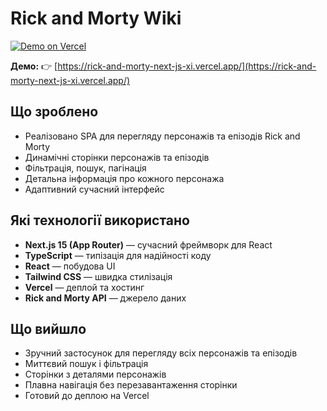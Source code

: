 # Rick and Morty Wiki

[![Demo on Vercel](https://img.shields.io/badge/Demo-online-brightgreen)](https://rick-and-morty-next-js-xi.vercel.app/)

**Демо:**
👉 [https://rick-and-morty-next-js-xi.vercel.app/](https://rick-and-morty-next-js-xi.vercel.app/)

## Що зроблено

- Реалізовано SPA для перегляду персонажів та епізодів Rick and Morty
- Динамічні сторінки персонажів та епізодів
- Фільтрація, пошук, пагінація
- Детальна інформація про кожного персонажа
- Адаптивний сучасний інтерфейс

## Які технології використано

- **Next.js 15 (App Router)** — сучасний фреймворк для React
- **TypeScript** — типізація для надійності коду
- **React** — побудова UI
- **Tailwind CSS** — швидка стилізація
- **Vercel** — деплой та хостинг
- **Rick and Morty API** — джерело даних

## Що вийшло

- Зручний застосунок для перегляду всіх персонажів та епізодів
- Миттєвий пошук і фільтрація
- Сторінки з деталями персонажів
- Плавна навігація без перезавантаження сторінки
- Готовий до деплою на Vercel
